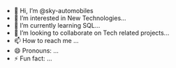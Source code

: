 - 👋 Hi, I’m @sky-automobiles
- 👀 I’m interested in New Technologies...
- 🌱 I’m currently learning SQL...
- 💞️ I’m looking to collaborate on Tech related projects...
- 📫 How to reach me ...
- 😄 Pronouns: ...
- ⚡ Fun fact: ...

<!---
sky-automobiles/sky-automobiles is a ✨ special ✨ repository because its `README.md` (this file) appears on your GitHub profile.
You can click the Preview link to take a look at your changes.
--->
